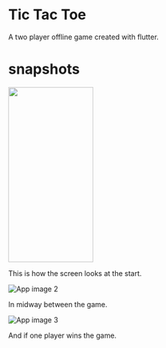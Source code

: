# Tic Tac Toe

A two player offline game created with flutter.

# snapshots
<img src="https://drive.google.com/uc?export=view&id=10zIT6G8FZN53Dw3OoRLQgFBASDVcCE11" height="350" width="170">

This is how the screen looks at the start. 

![App image 2](https://drive.google.com/uc?export=view&id=10xvR7LEtjVC2alhXzrP5g5PDoth9JkGF)

In midway between the game.

![App image 3](https://drive.google.com/uc?export=view&id=10nOQE29uTZ6ccIVUnaVoFtuPJRsxv0G8)

And if one player wins the game.

